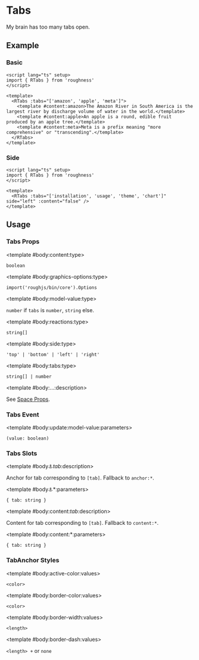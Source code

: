 <script lang="ts" setup>
import { RDetails, RSpace, RTable, RTabs, RText } from 'roughness'
</script>

# Tabs

My brain has too many tabs open.

## Example

### Basic

<RDetails>
  <template #summary>Show Code</template>

```vue
<script lang="ts" setup>
import { RTabs } from 'roughness'
</script>

<template>
  <RTabs :tabs="['amazon', 'apple', 'meta']">
    <template #content:amazon>The Amazon River in South America is the largest river by discharge volume of water in the world.</template>
    <template #content:apple>An apple is a round, edible fruit produced by an apple tree.</template>
    <template #content:meta>Meta is a prefix meaning "more comprehensive" or "transcending".</template>
  </RTabs>
</template>
```

</RDetails>

<RTabs :tabs="['amazon', 'apple', 'meta']">
  <template #content:amazon>The Amazon River in South America is the largest river by discharge volume of water in the world.</template>
  <template #content:apple>An apple is a round, edible fruit produced by an apple tree.</template>
  <template #content:meta>Meta is a prefix meaning "more comprehensive" or "transcending".</template>
</RTabs>

### Side

<RDetails>
  <template #summary>Show Code</template>

```vue
<script lang="ts" setup>
import { RTabs } from 'roughness'
</script>

<template>
  <RTabs :tabs="['installation', 'usage', 'theme', 'chart']" side="left" :content="false" />
</template>
```

</RDetails>

<RTabs :tabs="['installation', 'usage', 'theme', 'chart']" side="left" :content="false" />

## Usage

### Tabs Props

<RSpace overflow>
<RTable
  :columns="['name', 'type', 'default', 'description']"
  :rows="['content', 'graphics-options', 'model-value', 'reactions', 'side', 'tabs', '...']"
>
  <template #body:*:name="{ row }">{{ row }}</template>

  <template #body:content:type>

  `boolean`

  </template>
  <template #body:content:default>

  `true`

  </template>
  <template #body:content:description>
    Whether to display the tabs content.
  </template>

  <template #body:graphics-options:type>

  `import('roughjs/bin/core').Options`

  </template>
  <template #body:graphics-options:description>

  [Options for Rough.js](https://github.com/rough-stuff/rough/wiki#options).

  See [Graphics Configuration](/components/graphics#component-prop).

  </template>

  <template #body:model-value:type>

  `number` if `tabs` is `number`, `string` else.

  </template>
  <template #body:model-value:description>

  Currently active tab key.

  </template>

  <template #body:reactions:type>

  `string[]`

  </template>
  <template #body:reactions:default>

  `['hover', 'focus-within', 'active']`

  </template>
  <template #body:reactions:description>

  States that trigger graphics redrawing.

  See [Reactions](/guide/theme#reactions).

  </template>

  <template #body:side:type>

  `'top' | 'bottom' | 'left' | 'right'`

  </template>
  <template #body:side:default>

  `'top'`

  </template>
  <template #body:side:description>
    Which side of the content the anchors will show on.
  </template>

  <template #body:tabs:type>

  `string[] | number`

  </template>
  <template #body:tabs:default>
    <RText type="error">Required</RText>.
  </template>
  <template #body:tabs:description>

  Tab keys. Recommended to use all lowercase letters and hyphens and underscores.

  When specified as number, integer strings of `1...n` will be generated as values.

  </template>

  <template #body:...:description>

  See [Space Props](/components/space#props).

  </template>
</RTable>
</RSpace>

### Tabs Event

<RSpace overflow>
<RTable
  :columns="['name', 'parameters', 'description']"
  :rows="['update:model-value']"
>
  <template #body:*:name="{ row }">{{ row }}</template>

  <template #body:update:model-value:parameters>

  `(value: boolean)`

  </template>
  <template #body:update:model-value:description>
    Callback function triggered when the active tab is changed.
  </template>
</RTable>
</RSpace>

### Tabs Slots

<RSpace overflow>
<RTable
  :columns="['name', 'parameters', 'description']"
  :rows="['anchor:_tab_', 'anchor:*', 'content:_tab_', 'content:*']"
>
  <template #body:*:name="{ row }">{{ row.replace(/_(\w+)_/g, '[$1]') }}</template>

  <template #body:anchor:_tab_:description>

  Anchor for tab corresponding to `[tab]`. Fallback to `anchor:*`.

  </template>

  <template #body:anchor:*:parameters>

  `{ tab: string }`

  </template>
  <template #body:anchor:*:description>

  Anchor for each tab. Defaults to `startCase(tab)`.

  </template>

  <template #body:content:_tab_:description>

  Content for tab corresponding to `[tab]`. Fallback to `content:*`.

  </template>

  <template #body:content:*:parameters>

  `{ tab: string }`

  </template>
  <template #body:content:*:description>

  Content for each tab.

  </template>
</RTable>
</RSpace>

### TabAnchor Styles

<RSpace overflow>
<RTable
  :columns="['name', 'values', 'default', 'description']"
  :rows="['active-color', 'border-color', 'border-width', 'border-dash']"
>
  <template #body:*:name="{ row }">--r-tab-anchor-{{ row }}</template>

  <template #body:active-color:values>

  `<color>`

  </template>
  <template #body:active-color:default>

  `var(--r-common-primary-color)`

  </template>
  <template #body:active-color:description>
    Color of the tab anchor and its border when active.
  </template>

  <template #body:border-color:values>

  `<color>`

  </template>
  <template #body:border-color:default>

  `var(--r-common-text-color)`

  </template>
  <template #body:border-color:description>
    Color of the tab anchor border.
  </template>

  <template #body:border-width:values>

  `<length>`

  </template>
  <template #body:border-width:default>

  `2px` when focused or active, `1px` else

  </template>
  <template #body:border-width:description>
    Width of the tab anchor border.
  </template>

  <template #body:border-dash:values>

  `<length> +` or `none`

  </template>
  <template #body:border-dash:default>

  `8px` when hovered, `none` else

  </template>
  <template #body:border-dash:description>

  List of comma and/or whitespace separated the lengths of alternating dashes and gaps of the tab anchor border.

  An odd number of values will be repeated to yield an even number of values. Thus, `8` is equivalent to `8 8`.

  See [`stroke-dasharray`](https://developer.mozilla.org/en-US/docs/Web/SVG/Attribute/stroke-dasharray).

  </template>
</RTable>
</RSpace>
